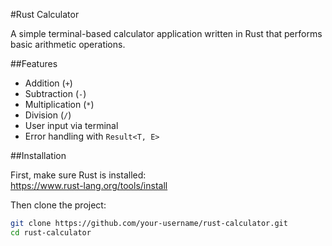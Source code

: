 #Rust Calculator

A simple terminal-based calculator application written in Rust that performs basic arithmetic operations.

##Features

- Addition (`+`)
- Subtraction (`-`)
- Multiplication (`*`)
- Division (`/`)
- User input via terminal
- Error handling with `Result<T, E>`

##Installation

First, make sure Rust is installed:  
https://www.rust-lang.org/tools/install

Then clone the project:

```bash
git clone https://github.com/your-username/rust-calculator.git
cd rust-calculator
